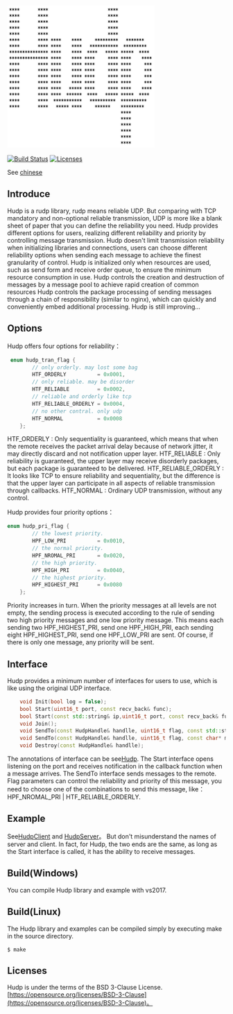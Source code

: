 <p align="left"><img width="340" src="./doc/image/logo.png" alt="cppnet logo"></p>

<p align="left">
    <a href="https://travis-ci.org/caozhiyi/Hudp"><img src="https://travis-ci.org/caozhiyi/Hudp.svg?branch=master" alt="Build Status"></a>
    <a href="https://opensource.org/licenses/BSD-3-Clause"><img src="https://img.shields.io/badge/license-bsd-orange.svg" alt="Licenses"></a>
</p> 

See [chinese](/README_cn.md) 
## Introduce

Hudp is a rudp library, rudp means reliable UDP. But comparing with TCP mandatory and non-optional reliable transmission, UDP is more like a blank sheet of paper that you can define the reliability you need. 
Hudp provides different options for users, realizing different reliability and priority by controlling message transmission.
Hudp doesn't limit transmission reliability when initializing libraries and connections, users can choose different reliability options when sending each message to achieve the finest granularity of control.
Hudp is initialized only when resources are used, such as  send form and receive order queue, to ensure the minimum resource consumption in use.
Hudp controls the creation and destruction of messages by a message pool to achieve rapid creation of common resources
Hudp controls the package processing of sending messages through a chain of responsibility (similar to nginx), which can quickly and conveniently embed additional processing.
Hudp is still improving...

## Options
Hudp offers four options for reliability：
```cpp
 enum hudp_tran_flag {
        // only orderly. may lost some bag
        HTF_ORDERLY          = 0x0001,
        // only reliable. may be disorder
        HTF_RELIABLE         = 0x0002,
        // reliable and orderly like tcp
        HTF_RELIABLE_ORDERLY = 0x0004,
        // no other contral. only udp
        HTF_NORMAL           = 0x0008
    };
```
HTF_ORDERLY : Only sequentiality is guaranteed, which means that when the remote receives the packet arrival delay because of network jitter, it may directly discard and not notification upper layer.
HTF_RELIABLE : Only reliability is guaranteed, the upper layer may receive disorderly packages, but each package is guaranteed to be delivered.
HTF_RELIABLE_ORDERLY : It looks like TCP to ensure reliability and sequentiality, but the difference is that the upper layer can participate in all aspects of reliable transmission through callbacks.
HTF_NORMAL : Ordinary UDP transmission, without any control.

Hudp provides four priority options： 
```cpp
enum hudp_pri_flag {
        // the lowest priority.
        HPF_LOW_PRI          = 0x0010,
        // the normal priority.
        HPF_NROMAL_PRI       = 0x0020,
        // the high priority.
        HPF_HIGH_PRI         = 0x0040,
        // the highest priority.
        HPF_HIGHEST_PRI      = 0x0080
    };
```
Priority increases in turn. When the priority messages at all levels are not empty, the sending process is executed according to the rule of sending two high priority messages and one low priority message. This means each sending two HPF_HIGHEST_PRI, send one HPF_HIGH_PRI, each sending eight HPF_HIGHEST_PRI, send one HPF_LOW_PRI are sent. Of course, if there is only one message, any priority will be sent.

## Interface
Hudp provides a minimum number of interfaces for users to use, which is like using the original UDP interface.
```cpp
    void Init(bool log = false);
    bool Start(uint16_t port, const recv_back& func);
    bool Start(const std::string& ip,uint16_t port, const recv_back& func);
    void Join();
    void SendTo(const HudpHandle& handlle, uint16_t flag, const std::string& msg);
    void SendTo(const HudpHandle& handlle, uint16_t flag, const char* msg, uint16_t len);
    void Destroy(const HudpHandle& handlle);
```
The annotations of interface can be see[Hudp](/include/Hudp.h).
The Start interface opens listening on the port and receives notification in the callback function when a message arrives.
The SendTo interface sends messages to the remote. Flag parameters can control the reliability and priority of this message, you need to choose one of the combinations to send this message, like：HPF_NROMAL_PRI | HTF_RELIABLE_ORDERLY.

## Example

See[HudpClient](/HudpClient/HudpClient.cpp) and [HudpServer](/HudpServer/HudpServer.cpp)。
But don't misunderstand the names of server and client. In fact, for Hudp, the two ends are the same, as long as the Start interface is called, it has the ability to receive messages.

## Build(Windows)

You can compile Hudp library and example with vs2017.

## Build(Linux)

The Hudp library and examples can be compiled simply by executing make in the source directory.
```
$ make
```

## Licenses

Hudp is under the terms of the BSD 3-Clause License. [https://opensource.org/licenses/BSD-3-Clause](https://opensource.org/licenses/BSD-3-Clause)。